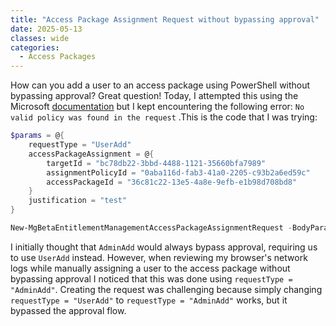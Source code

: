```yaml
---
title: "Access Package Assignment Request without bypassing approval"
date: 2025-05-13
classes: wide
categories:
  - Access Packages
---
```

How can you add a user to an access package using PowerShell without bypassing approval? Great question! Today, I attempted this using the Microsoft [documentation](https://learn.microsoft.com/en-us/graph/api/entitlementmanagement-post-accesspackageassignmentrequests?view=graph-rest-beta&tabs=http) but I kept encountering the following error: `No valid policy was found in the request` .This is the code that I was trying:
```powershell
$params = @{
	requestType = "UserAdd"
	accessPackageAssignment = @{
		targetId = "bc78db22-3bbd-4488-1121-35660bfa7989"
		assignmentPolicyId = "0aba116d-fab3-41a0-2205-c93b2a6ed59c"
		accessPackageId = "36c81c22-13e5-4a8e-9efb-e1b98d708bd8"
	}
    justification = "test"
}

New-MgBetaEntitlementManagementAccessPackageAssignmentRequest -BodyParameter $params
```
I initially thought that `AdminAdd` would always bypass approval, requiring us to use `UserAdd` instead. However, when reviewing my browser's network logs while manually assigning a user to the access package without bypassing approval I noticed that this was done using `requestType = "AdminAdd"`. Creating the request was challenging because simply changing `requestType = "UserAdd"` to `requestType = "AdminAdd"` works, but it bypassed the approval flow. 

